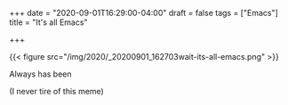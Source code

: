 +++
date = "2020-09-01T16:29:00-04:00"
draft = false
tags = ["Emacs"]
title = "It's all Emacs"

+++

{{< figure src="/img/2020/_20200901_162703wait-its-all-emacs.png" >}}

Always has been

(I never tire of this meme)
